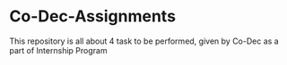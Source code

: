 # Co-Dec-Assignments
This repository is all about 4 task to be performed, given by Co-Dec as a part of Internship Program
